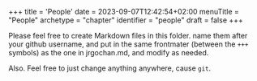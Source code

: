 +++
title = 'People'
date = 2023-09-07T12:42:54+02:00
menuTitle = "People"
archetype = "chapter"
identifier = "people"
draft = false
+++

Please feel free to create Markdown files in this folder. name them after your github username, and put in the same frontmater (between the `+++` symbols) as the one in jrgochan.md, and modify as needed.

Also. Feel free to just change anything anywhere, cause `git`.